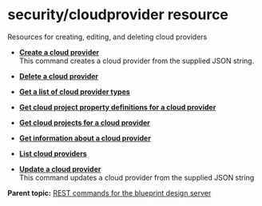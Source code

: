 # security/cloudprovider resource

Resources for creating, editing, and deleting cloud providers

-   **[Create a cloud provider](../../com.ibm.edt.api.doc/topics/security_cloudprovider__post.md)**  
This command creates a cloud provider from the supplied JSON string.
-   **[Delete a cloud provider](../../com.ibm.edt.api.doc/topics/security_cloudprovid_delete.md)**  

-   **[Get a list of cloud provider types](../../com.ibm.edt.api.doc/topics/security_cloudprovider_types_get.md)**  

-   **[Get cloud project property definitions for a cloud provider](../../com.ibm.edt.api.doc/topics/security_cloudprovid_projects_propdefs_get.md)**  

-   **[Get cloud projects for a cloud provider](../../com.ibm.edt.api.doc/topics/security_cloudprovid_projects_get.md)**  

-   **[Get information about a cloud provider](../../com.ibm.edt.api.doc/topics/security_cloudprovid_get.md)**  

-   **[List cloud providers](../../com.ibm.edt.api.doc/topics/security_cloudprovider__get.md)**  

-   **[Update a cloud provider](../../com.ibm.edt.api.doc/topics/security_cloudprovid_put.md)**  
This command updates a cloud provider from the supplied JSON string

**Parent topic:** [REST commands for the blueprint design server](../../com.ibm.udeploy.reference.doc/topics/rest_api_ref_commands_edt.md)

